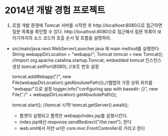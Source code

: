 2014년 개발 경험 프로젝트
=========

1. 로컬 개발 환경에 Tomcat 서버를 시작한 후 http://localhost:8080으로 접근하면 질문 목록을 확인할 수 있다. http://localhost:8080으로 접근해서 질문 목록이 보이기까지의 소스 코드의 호출 순서 및 흐름을 설명하라.
- src/main/java.next.WebServerLauncher.java 에  main method를 실행한다
    String webappDirLocation = "webapp/";
    Tomcat tomcat = new Tomcat(); //import org.apache.catalina.startup.Tomcat; embedded tomcat 인스턴스 생성
    tomcat.setPort(8080); //포트 번호 설정

    tomcat.addWebapp("/", new File(webappDirLocation).getAbsolutePath());//웹엡의 가장 상위 위치를 "webapp/"으로 설정
    logger.info("configuring app with basedir: {}", new File("./" + webappDirLocation).getAbsolutePath());

    tomcat.start(); //tomcat 시작!
    tomcat.getServer().await();
    - 톰캣이 실행되고 톰캣은 webapp/index.jsp를 실행시킨다.
    - indes.jsp에선 response.sendRedirect("/list.next"); 한다
    - web.xml에서 저런 url은  core.mvc.FrontController로 가라고 한다
    

